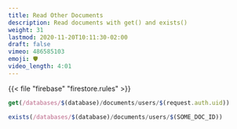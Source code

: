 ```yaml
---
title: Read Other Documents 
description: Read documents with get() and exists()
weight: 31
lastmod: 2020-11-20T10:11:30-02:00
draft: false
vimeo: 486585103
emoji: 🛡️
video_length: 4:01
---
```


{{< file "firebase" "firestore.rules" >}}
```javascript
get(/databases/$(database)/documents/users/$(request.auth.uid))

exists(/databases/$(database)/documents/users/$(SOME_DOC_ID))
```